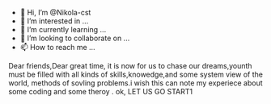 - 👋 Hi, I’m @Nikola-cst
- 👀 I’m interested in ...
- 🌱 I’m currently learning ...
- 💞️ I’m looking to collaborate on ...
- 📫 How to reach me ...

<!---
Nikola-cst/Nikola-cst is a ✨ special ✨ repository because its `README.md` (this file) appears on your GitHub profile.
You can click the Preview link to take a look at your changes.
--->

Dear friends,Dear great time, it is now for us to chase our dreams,younth must be filled with all kinds of skills,knowedge,and some system view  of the world, methods of 
    sovling problems.i wish this can note my experiece about some coding and some theroy . ok, LET US GO START1
